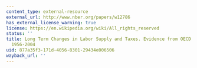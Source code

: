 ```yaml
---
content_type: external-resource
external_url: http://www.nber.org/papers/w12786
has_external_license_warning: true
license: https://en.wikipedia.org/wiki/All_rights_reserved
status: ''
title: Long Term Changes in Labor Supply and Taxes. Evidence from OECD Countries,
  1956-2004
uid: 877a35f3-171d-4056-8301-29434e006506
wayback_url: ''
---
```

